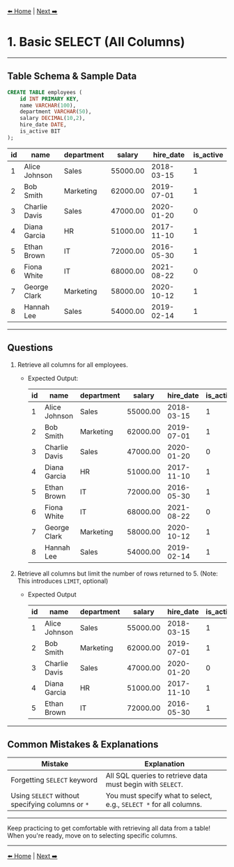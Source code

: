 [⬅️ Home](README.md) | [Next ➡️](02-select-columns.md)


# 1. Basic SELECT (All Columns)

---

## Table Schema & Sample Data

```sql
CREATE TABLE employees (
    id INT PRIMARY KEY,
    name VARCHAR(100),
    department VARCHAR(50),
    salary DECIMAL(10,2),
    hire_date DATE,
    is_active BIT
);
````

| id | name          | department | salary   | hire\_date | is\_active |
| -- | ------------- | ---------- | -------- | ---------- | ---------- |
| 1  | Alice Johnson | Sales      | 55000.00 | 2018-03-15 | 1       |
| 2  | Bob Smith     | Marketing  | 62000.00 | 2019-07-01 | 1       |
| 3  | Charlie Davis | Sales      | 47000.00 | 2020-01-20 | 0      |
| 4  | Diana Garcia  | HR         | 51000.00 | 2017-11-10 | 1       |
| 5  | Ethan Brown   | IT         | 72000.00 | 2016-05-30 | 1       |
| 6  | Fiona White   | IT         | 68000.00 | 2021-08-22 | 0      |
| 7  | George Clark  | Marketing  | 58000.00 | 2020-10-12 | 1       |
| 8  | Hannah Lee    | Sales      | 54000.00 | 2019-02-14 | 1       |

---

## Questions


1. Retrieve all columns for all employees.

   - Expected Output:

       | id | name          | department | salary   | hire\_date | is\_active |
       | -- | ------------- | ---------- | -------- | ---------- | ---------- |
       | 1  | Alice Johnson | Sales      | 55000.00 | 2018-03-15 | 1       |
       | 2  | Bob Smith     | Marketing  | 62000.00 | 2019-07-01 | 1       |
       | 3  | Charlie Davis | Sales      | 47000.00 | 2020-01-20 | 0      |
       | 4  | Diana Garcia  | HR         | 51000.00 | 2017-11-10 | 1       |
       | 5  | Ethan Brown   | IT         | 72000.00 | 2016-05-30 | 1       |
       | 6  | Fiona White   | IT         | 68000.00 | 2021-08-22 | 0      |
       | 7  | George Clark  | Marketing  | 58000.00 | 2020-10-12 | 1       |
       | 8  | Hannah Lee    | Sales      | 54000.00 | 2019-02-14 | 1       |


2. Retrieve all columns but limit the number of rows returned to 5. (Note: This introduces `LIMIT`, optional)

    - Expected Output

        | id | name          | department | salary   | hire\_date | is\_active |
        | -- | ------------- | ---------- | -------- | ---------- | ---------- |
        | 1  | Alice Johnson | Sales      | 55000.00 | 2018-03-15 | 1       |
        | 2  | Bob Smith     | Marketing  | 62000.00 | 2019-07-01 | 1       |
        | 3  | Charlie Davis | Sales      | 47000.00 | 2020-01-20 | 0      |
        | 4  | Diana Garcia  | HR         | 51000.00 | 2017-11-10 | 1       |
        | 5  | Ethan Brown   | IT         | 72000.00 | 2016-05-30 | 1       |

---

## Common Mistakes & Explanations

| Mistake                                           | Explanation                                                        |
| ------------------------------------------------- | ------------------------------------------------------------------ |
| Forgetting `SELECT` keyword                       | All SQL queries to retrieve data must begin with `SELECT`.         |
| Using `SELECT` without specifying columns or `*`  | You must specify what to select, e.g., `SELECT *` for all columns. 
---

Keep practicing to get comfortable with retrieving all data from a table! When you're ready, move on to selecting specific columns.

---

[⬅️ Home](README.md) | [Next ➡️](02-select-columns.md)
